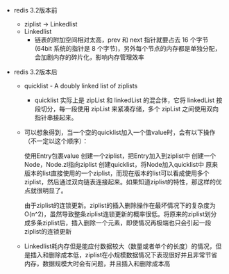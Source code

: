 

- redis 3.2版本前
    - ziplist -> Linkedlist 
    - Linkedlist
        - 链表的附加空间相对太高，prev 和 next 指针就要占去 16 个字节 (64bit 系统的指针是 8 个字节)，另外每个节点的内存都是单独分配，会加剧内存的碎片化，影响内存管理效率
    
- redis 3.2版本后
    - quicklist - A doubly linked list of ziplists
        - quicklist 实际上是 zipList 和 linkedList 的混合体，它将 linkedList 按段切分，每一段使用 zipList 来紧凑存储，多个 zipList 之间使用双向指针串接起来。
    - 可以想象得到，当一个空的quicklist加入一个值value时，会有以下操作（不一定以这个顺序）：
      
      使用Entry包裹value
      创建一个ziplist，把Entry加入到ziplist中
      创建一个Node，Node.zl指向ziplist
      创建quicklist，将Node加入quicklist中
      原来版本的list直接使用的一个ziplist，而现在版本的list可以看成使用多个ziplist，然后通过双向链表连接起来。如果知道ziplist的特性，那这样的优点就很明显了。
      
      由于ziplist的连锁更新。ziplist的插入删除操作在最坏情况下的复杂度为O(n^2)，虽然导致整条ziplist连锁更新的概率很低。将原来的ziplist划分成多条ziplist后，插入删除一个元素，即使情况再极端也只会引起一段ziplist的连锁更新
    - Linkedlist耗内存但是能应付数据较大（数量或者单个的长度）的情况，但是插入和删除成本低，ziplist在小规模数据情况下表现很好并且非常节省内存，数据规模大时会有问题，并且插入和删除成本高    
